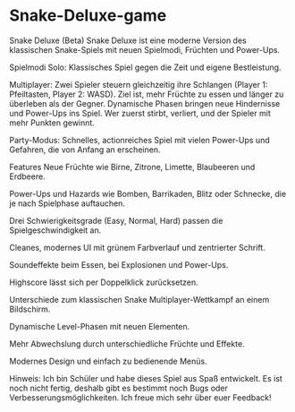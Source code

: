 # Snake-Deluxe-game
Snake Deluxe (Beta) Snake Deluxe ist eine moderne Version des klassischen Snake-Spiels mit neuen Spielmodi, Früchten und Power-Ups.


Spielmodi
Solo: Klassisches Spiel gegen die Zeit und eigene Bestleistung.

Multiplayer: Zwei Spieler steuern gleichzeitig ihre Schlangen (Player 1: Pfeiltasten, Player 2: WASD). Ziel ist, mehr Früchte zu essen und länger zu überleben als der Gegner. Dynamische Phasen bringen neue Hindernisse und Power-Ups ins Spiel. Wer zuerst stirbt, verliert, und der Spieler mit mehr Punkten gewinnt.

Party-Modus: Schnelles, actionreiches Spiel mit vielen Power-Ups und Gefahren, die von Anfang an erscheinen.


Features
Neue Früchte wie Birne, Zitrone, Limette, Blaubeeren und Erdbeere.

Power-Ups und Hazards wie Bomben, Barrikaden, Blitz oder Schnecke, die je nach Spielphase auftauchen.

Drei Schwierigkeitsgrade (Easy, Normal, Hard) passen die Spielgeschwindigkeit an.

Cleanes, modernes UI mit grünem Farbverlauf und zentrierter Schrift.

Soundeffekte beim Essen, bei Explosionen und Power-Ups.

Highscore lässt sich per Doppelklick zurücksetzen.

Unterschiede zum klassischen Snake
Multiplayer-Wettkampf an einem Bildschirm.

Dynamische Level-Phasen mit neuen Elementen.

Mehr Abwechslung durch unterschiedliche Früchte und Effekte.

Modernes Design und einfach zu bedienende Menüs.


Hinweis: Ich bin Schüler und habe dieses Spiel aus Spaß entwickelt. Es ist noch nicht fertig, deshalb gibt es bestimmt noch Bugs oder Verbesserungsmöglichkeiten. Ich freue mich sehr über euer Feedback!
